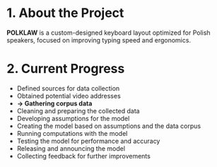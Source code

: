 # 1. About the Project

**POLKLAW** is a custom-designed keyboard layout optimized for Polish speakers, focused on improving typing speed and ergonomics.

# 2. Current Progress

- Defined sources for data collection
- Obtained potential video addresses
- **→ Gathering corpus data**
- Cleaning and preparing the collected data
- Developing assumptions for the model
- Creating the model based on assumptions and the data corpus
- Running computations with the model
- Testing the model for performance and accuracy
- Releasing and announcing the model
- Collecting feedback for further improvements
